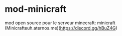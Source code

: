 # mod-minicraft
mod open source pour le serveur minecraft: minicraft (Minicrafteuh.aternos.me)(https://discord.gg/hBuZ4G)
